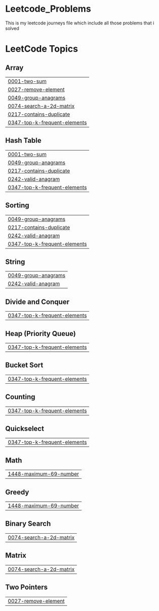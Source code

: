 # Leetcode_Problems
This is my leetcode journeys file which include all those problems that i solved

<!---LeetCode Topics Start-->
# LeetCode Topics
## Array
|  |
| ------- |
| [0001-two-sum](https://github.com/zohad01/Leetcode_Problems/tree/master/0001-two-sum) |
| [0027-remove-element](https://github.com/zohad01/Leetcode_Problems/tree/master/0027-remove-element) |
| [0049-group-anagrams](https://github.com/zohad01/Leetcode_Problems/tree/master/0049-group-anagrams) |
| [0074-search-a-2d-matrix](https://github.com/zohad01/Leetcode_Problems/tree/master/0074-search-a-2d-matrix) |
| [0217-contains-duplicate](https://github.com/zohad01/Leetcode_Problems/tree/master/0217-contains-duplicate) |
| [0347-top-k-frequent-elements](https://github.com/zohad01/Leetcode_Problems/tree/master/0347-top-k-frequent-elements) |
## Hash Table
|  |
| ------- |
| [0001-two-sum](https://github.com/zohad01/Leetcode_Problems/tree/master/0001-two-sum) |
| [0049-group-anagrams](https://github.com/zohad01/Leetcode_Problems/tree/master/0049-group-anagrams) |
| [0217-contains-duplicate](https://github.com/zohad01/Leetcode_Problems/tree/master/0217-contains-duplicate) |
| [0242-valid-anagram](https://github.com/zohad01/Leetcode_Problems/tree/master/0242-valid-anagram) |
| [0347-top-k-frequent-elements](https://github.com/zohad01/Leetcode_Problems/tree/master/0347-top-k-frequent-elements) |
## Sorting
|  |
| ------- |
| [0049-group-anagrams](https://github.com/zohad01/Leetcode_Problems/tree/master/0049-group-anagrams) |
| [0217-contains-duplicate](https://github.com/zohad01/Leetcode_Problems/tree/master/0217-contains-duplicate) |
| [0242-valid-anagram](https://github.com/zohad01/Leetcode_Problems/tree/master/0242-valid-anagram) |
| [0347-top-k-frequent-elements](https://github.com/zohad01/Leetcode_Problems/tree/master/0347-top-k-frequent-elements) |
## String
|  |
| ------- |
| [0049-group-anagrams](https://github.com/zohad01/Leetcode_Problems/tree/master/0049-group-anagrams) |
| [0242-valid-anagram](https://github.com/zohad01/Leetcode_Problems/tree/master/0242-valid-anagram) |
## Divide and Conquer
|  |
| ------- |
| [0347-top-k-frequent-elements](https://github.com/zohad01/Leetcode_Problems/tree/master/0347-top-k-frequent-elements) |
## Heap (Priority Queue)
|  |
| ------- |
| [0347-top-k-frequent-elements](https://github.com/zohad01/Leetcode_Problems/tree/master/0347-top-k-frequent-elements) |
## Bucket Sort
|  |
| ------- |
| [0347-top-k-frequent-elements](https://github.com/zohad01/Leetcode_Problems/tree/master/0347-top-k-frequent-elements) |
## Counting
|  |
| ------- |
| [0347-top-k-frequent-elements](https://github.com/zohad01/Leetcode_Problems/tree/master/0347-top-k-frequent-elements) |
## Quickselect
|  |
| ------- |
| [0347-top-k-frequent-elements](https://github.com/zohad01/Leetcode_Problems/tree/master/0347-top-k-frequent-elements) |
## Math
|  |
| ------- |
| [1448-maximum-69-number](https://github.com/zohad01/Leetcode_Problems/tree/master/1448-maximum-69-number) |
## Greedy
|  |
| ------- |
| [1448-maximum-69-number](https://github.com/zohad01/Leetcode_Problems/tree/master/1448-maximum-69-number) |
## Binary Search
|  |
| ------- |
| [0074-search-a-2d-matrix](https://github.com/zohad01/Leetcode_Problems/tree/master/0074-search-a-2d-matrix) |
## Matrix
|  |
| ------- |
| [0074-search-a-2d-matrix](https://github.com/zohad01/Leetcode_Problems/tree/master/0074-search-a-2d-matrix) |
## Two Pointers
|  |
| ------- |
| [0027-remove-element](https://github.com/zohad01/Leetcode_Problems/tree/master/0027-remove-element) |
<!---LeetCode Topics End-->